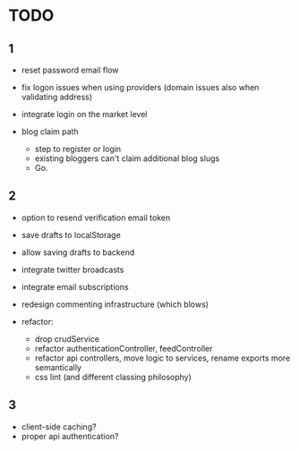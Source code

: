 TODO
=======

1
-------

- reset password email flow
- fix logon issues when using providers (domain issues also when validating address)





- integrate login on the market level

- blog claim path
  - step to register or login
  - existing bloggers can't claim additional blog slugs
  - Go.



2
-------

- option to resend verification email token
- save drafts to localStorage
- allow saving drafts to backend
- integrate twitter broadcasts
- integrate email subscriptions
- redesign commenting infrastructure (which blows)

- refactor:
    - drop crudService
    - refactor authenticationController, feedController
    - refactor api controllers, move logic to services, rename exports more semantically
    - css lint (and different classing philosophy)



3
-------

- client-side caching?
- proper api authentication?